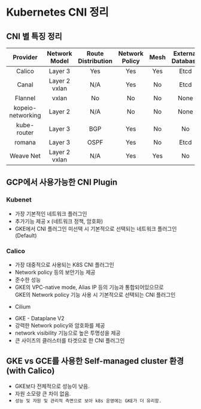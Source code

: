 # Kubernetes CNI 정리

## CNI 별 특징 정리

|Provider|Network<br>Model|Route<br>Distribution|Network<br>Policy|Mesh|External<br>Database|Encryption|Ingress/Egress<br>Policies|Commercial<br>Support|
|:--:|:--:|:--:|:--:|:--:|:--:|:--:|:--:|:--:
|Calico|Layer 3|Yes|Yes|Yes|Etcd|Yes|Yes|Yes|
|Canal|Layer 2<br>vxlan|N/A|Yes|No|Etcd|No|Yes|No|
|Flannel|vxlan|No|No|No|None|No|No|No|
|kopeio-networking|Layer 2|N/A|No|No|None|Yes|No|No|
|kube-router|Layer 3|BGP|Yes|No|No|No|No|No|
|romana|Layer 3|OSPF|Yes|No|Etcd|No|Yes|Yes|
|Weave Net|Layer 2<br>vxlan|N/A|Yes|Yes|No|Yes|Yes|Yes|


## GCP에서 사용가능한  CNI Plugin 

### Kubenet 
- 가장 기본적인 네트워크 플러그인
- 추가기능 제공 x (네트워크 정책, 암호화)
- GKE에서 CNI 플러그인 미선택 시 기본적으로 선택되는 네트워크 플러그인 (Default)

### Calico
- 가장 대중적으로 사용되는 K8S CNI 플러그인
- Network policy 등의 보안기능 제공
- 준수한 성능 
- GKE의 VPC-native mode, Alias IP 등의 기능과 통합되어있으므로<br> GKE의 Network policy 기능 사용 시 기본적으로 선택되는 CNI 플러그인


* Cilium
- GKE - Dataplane V2 
- 강력한 Network policy와 암호화를 제공
- network visibility 기능으로 높은 투명성을 제공
- 큰 사이즈의 클러스터를 타겟으로 한 CNI 플러그인


 ## GKE vs GCE를 사용한 Self-managed cluster 환경(with Calico)
- GKE보다 전체적으로 성능이 낮음.
- 자원 소모량 큰 차이 없음.
- `성능 및 자원 및 관리적 측면으로 보아 k8s 운영에는 GKE가 더 유리함.`
